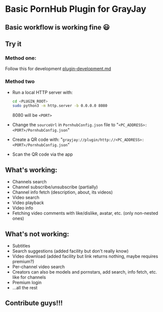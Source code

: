 # Basic PornHub Plugin for GrayJay

## Basic workflow is working fine :smiley:

## Try it

### Method one:

Follow this for development [plugin-development.md](https://gitlab.futo.org/videostreaming/grayjay/-/blob/master/plugin-development.md)

### Method two

- Run a local HTTP server with:

    ```bash
    cd <PLUGIN_ROOT>
    sudo python3 -m http.server -b 0.0.0.0 8080
    ```

    8080 will be `<PORT>`

- Change the `sourceUrl` in `PornhubConfig.json` file to "`<PC_ADDRESS>:<PORT>/PornhubConfig.json`"

- Create a QR code with: "`grayjay://plugin/http://<PC_ADDRESS>:<PORT>/PornhubConfig.json`"

- Scan the QR code via the app

## What's working:

- Channels search
- Channel subscribe/unsubscribe (partially)
- Channel info fetch (description, about, its videos)
- Video search
- Video playback
- Video info
- Fetching video comments with like/dislike, avatar, etc. (only non-nested ones)

## What's not working:

- Subtitles
- Search suggestions (added facility but don't really know)
- Video download (added facility but link returns nothing, maybe requires premium?)
- Per-channel video search
- Creators can also be models and pornstars, add search, info fetch, etc. like for channels
- Premium login
- ...all the rest

## Contribute guys!!!
